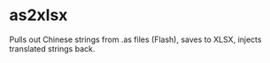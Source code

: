 # as2xlsx
Pulls out Chinese strings from .as files (Flash), saves to XLSX, injects translated strings back.
